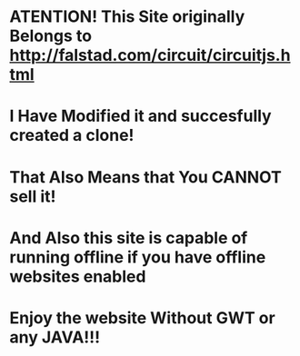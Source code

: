 # ATENTION! This Site originally Belongs to http://falstad.com/circuit/circuitjs.html
# I Have Modified it and succesfully created a clone!
# That Also Means that You CANNOT sell it!
# And Also this site is capable of running offline if you have offline websites enabled
# Enjoy the website Without GWT or any JAVA!!!